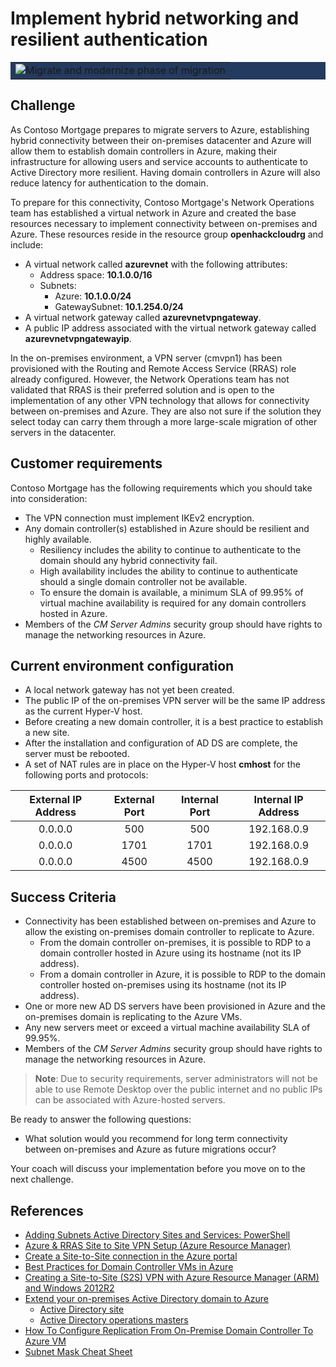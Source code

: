 # Implement hybrid networking and resilient authentication

<table style="width: 100%; background-color: #243A5E; text-align: center">
<tr>
<td align="center"><img style="border: 0px" src="images/migrate_header_migrate.png" alt="Migrate and modernize phase of migration" /></td>
</tr>
</table>

## Challenge

As Contoso Mortgage prepares to migrate servers to Azure, establishing hybrid connectivity between their on-premises datacenter and Azure will allow them to establish domain controllers in Azure, making their infrastructure for allowing users and service accounts to authenticate to Active Directory more resilient. Having domain controllers in Azure will also reduce latency for authentication to the domain.

To prepare for this connectivity, Contoso Mortgage's Network Operations team has established a virtual network in Azure and created the base resources necessary to implement connectivity between on-premises and Azure. These resources reside in the resource group **openhackcloudrg** and include:

* A virtual network called **azurevnet** with the following attributes:
    * Address space: **10.1.0.0/16**
    * Subnets:
        * Azure: **10.1.0.0/24**
        * GatewaySubnet: **10.1.254.0/24**
* A virtual network gateway called **azurevnetvpngateway**.
* A public IP address associated with the virtual network gateway called **azurevnetvpngatewayip**.

In the on-premises environment, a VPN server (cmvpn1) has been provisioned with the Routing and Remote Access Service (RRAS) role already configured. However, the Network Operations team has not validated that RRAS is their preferred solution and is open to the implementation of any other VPN technology that allows for connectivity between on-premises and Azure. They are also not sure if the solution they select today can carry them through a more large-scale migration of other servers in the datacenter.

## Customer requirements

Contoso Mortgage has the following requirements which you should take into consideration:

* The VPN connection must implement IKEv2 encryption.
* Any domain controller(s) established in Azure should be resilient and highly available.
    * Resiliency includes the ability to continue to authenticate to the domain should any hybrid connectivity fail.
    * High availability includes the ability to continue to authenticate should a single domain controller not be available.
    * To ensure the domain is available, a minimum SLA of 99.95% of virtual machine availability is required for any domain controllers hosted in Azure.
* Members of the *CM Server Admins* security group should have rights to manage the networking resources in Azure.

## Current environment configuration

* A local network gateway has not yet been created.
* The public IP of the on-premises VPN server will be the same IP address as the current Hyper-V host.
* Before creating a new domain controller, it is a best practice to establish a new site.
* After the installation and configuration of AD DS are complete, the server must be rebooted.
* A set of NAT rules are in place on the Hyper-V host **cmhost** for the following ports and protocols:

| External IP Address | External Port | Internal Port | Internal IP Address |
| :-----------------: | :-----------: | :-----------: | :-----------------: |
| 0.0.0.0             | 500           | 500           | 192.168.0.9         |
| 0.0.0.0             | 1701          | 1701          | 192.168.0.9         |
| 0.0.0.0             | 4500          | 4500          | 192.168.0.9         |

## Success Criteria

* Connectivity has been established between on-premises and Azure to allow the existing on-premises domain controller to replicate to Azure.
    * From the domain controller on-premises, it is possible to RDP to a domain controller hosted in Azure using its hostname (not its IP address).
    * From a domain controller in Azure, it is possible to RDP to the domain controller hosted on-premises using its hostname (not its IP address).
* One or more new AD DS servers have been provisioned in Azure and the on-premises domain is replicating to the Azure VMs.
* Any new servers meet or exceed a virtual machine availability SLA of 99.95%.
* Members of the *CM Server Admins* security group should have rights to manage the networking resources in Azure.

> **Note**: Due to security requirements, server administrators will not be able to use Remote Desktop over the public internet and no public IPs can be associated with Azure-hosted servers.

Be ready to answer the following questions:

* What solution would you recommend for long term connectivity between on-premises and Azure as future migrations occur?

Your coach will discuss your implementation before you move on to the next challenge.

## References

* <a href="http://www.thatlazyadmin.com/adding-subnets-active-directory-sites-and-services-powershell/" target="_blank">Adding Subnets Active Directory Sites and Services: PowerShell</a>
* <a href="http://www.buchatech.com/2016/09/azure-site-to-site-vpn-setup-azure-resource-manager/" target="_blank">Azure & RRAS Site to Site VPN Setup (Azure Resource Manager)</a>
* <a href="https://docs.microsoft.com/azure/vpn-gateway/vpn-gateway-howto-site-to-site-resource-manager-portal" target="_blank">Create a Site-to-Site connection in the Azure portal</a>
* <a href="https://www.petri.com/best-practices-domain-controller-vms-azure" target="_blank">Best Practices for Domain Controller VMs in Azure</a>
* <a href="https://scomandothergeekystuff.com/2016/09/19/creating-a-site-to-site-vpn-with-azure-resource-manager-arm-and-windows-2012r2/" target="_blank">Creating a Site-to-Site (S2S) VPN with Azure Resource Manager (ARM) and Windows 2012R2</a>
* <a href="https://docs.microsoft.com/azure/architecture/reference-architectures/identity/adds-extend-domain" target="_blank">Extend your on-premises Active Directory domain to Azure</a>
    * <a href="https://docs.microsoft.com/azure/architecture/reference-architectures/identity/adds-extend-domain#active-directory-site" target="_blank">Active Directory site</a>
    * <a href="https://docs.microsoft.com/azure/architecture/reference-architectures/identity/adds-extend-domain#active-directory-operations-masters" target="_blank">Active Directory operations masters</a>
* <a href="https://vmarena.com/how-to-configure-replication-from-on-premise-domain-controller-to-azure-vm/" target="_blank">How To Configure Replication From On-Premise Domain Controller To Azure VM</a>
* <a href="https://dnsmadeeasy.com/support/subnet/" target="_blank">Subnet Mask Cheat Sheet</a>
